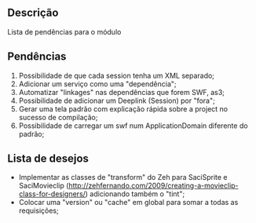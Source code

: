## Descrição ##

Lista de pendências para o módulo


## Pendências ##

  1. Possibilidade de que cada session tenha um XML separado;
  1. Adicionar um serviço como uma "dependência";
  1. Automatizar "linkages" nas dependências que forem SWF, as3;
  1. Possibilidade de adicionar um Deeplink (Session) por "fora";
  1. Gerar uma tela padrão com explicação rápida sobre a project no sucesso de compilação;
  1. Possibilidade de carregar um swf num ApplicationDomain diferente do padrão;

## Lista de desejos ##

  * Implementar as classes de "transform" do Zeh para SaciSprite e SaciMovieclip (http://zehfernando.com/2009/creating-a-movieclip-class-for-designers/) adicionando também o "tint";
  * Colocar uma "version" ou "cache" em global para somar a todas as requisições;